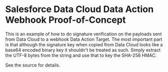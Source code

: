 # Salesforce Data Cloud Data Action Webhook Proof-of-Concept
This is an example of how to do signature verification on the payloads sent from Data Cloud to a webhook Data Action Target. The most important part is that although the signature key when copied from Data Cloud looks like a base64 encoded binary key it shouldn't be treated as such. Simply extract the UTF-8 bytes from the string and use that to key the SHA-256 HMAC. 

See the source for details.

